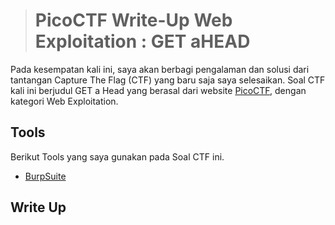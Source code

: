 ># PicoCTF Write-Up Web Exploitation : GET aHEAD 
Pada kesempatan kali ini, saya akan berbagi pengalaman dan solusi dari tantangan Capture The Flag (CTF) yang baru saja saya selesaikan. Soal CTF kali ini berjudul GET a Head yang berasal dari website [PicoCTF](https://picoctf.org), dengan kategori Web Exploitation. 

## Tools

Berikut Tools yang saya gunakan pada Soal CTF ini.

* [BurpSuite](https://portswigger.net/burp)

## Write Up



